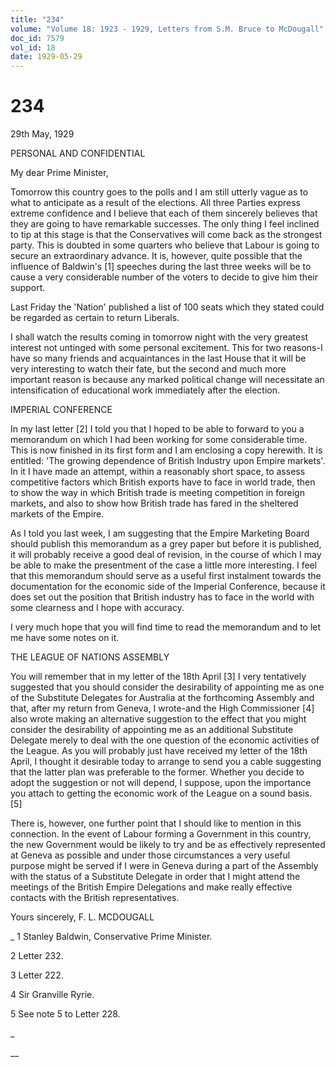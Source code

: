 ```yaml
---
title: "234"
volume: "Volume 18: 1923 - 1929, Letters from S.M. Bruce to McDougall"
doc_id: 7579
vol_id: 18
date: 1929-05-29
---
```


# 234

29th May, 1929

PERSONAL AND CONFIDENTIAL

My dear Prime Minister,

Tomorrow this country goes to the polls and I am still utterly vague as to what to anticipate as a result of the elections. All three Parties express extreme confidence and I believe that each of them sincerely believes that they are going to have remarkable successes. The only thing I feel inclined to tip at this stage is that the Conservatives will come back as the strongest party. This is doubted in some quarters who believe that Labour is going to secure an extraordinary advance. It is, however, quite possible that the influence of Baldwin's [1] speeches during the last three weeks will be to cause a very considerable number of the voters to decide to give him their support.

Last Friday the 'Nation' published a list of 100 seats which they stated could be regarded as certain to return Liberals.

I shall watch the results coming in tomorrow night with the very greatest interest not untinged with some personal excitement. This for two reasons-I have so many friends and acquaintances in the last House that it will be very interesting to watch their fate, but the second and much more important reason is because any marked political change will necessitate an intensification of educational work immediately after the election.

IMPERIAL CONFERENCE

In my last letter [2] I told you that I hoped to be able to forward to you a memorandum on which I had been working for some considerable time. This is now finished in its first form and I am enclosing a copy herewith. It is entitled: 'The growing dependence of British Industry upon Empire markets'. In it I have made an attempt, within a reasonably short space, to assess competitive factors which British exports have to face in world trade, then to show the way in which British trade is meeting competition in foreign markets, and also to show how British trade has fared in the sheltered markets of the Empire.

As I told you last week, I am suggesting that the Empire Marketing Board should publish this memorandum as a grey paper but before it is published, it will probably receive a good deal of revision, in the course of which I may be able to make the presentment of the case a little more interesting. I feel that this memorandum should serve as a useful first instalment towards the documentation for the economic side of the Imperial Conference, because it does set out the position that British industry has to face in the world with some clearness and I hope with accuracy.

I very much hope that you will find time to read the memorandum and to let me have some notes on it.

THE LEAGUE OF NATIONS ASSEMBLY

You will remember that in my letter of the 18th April [3] I very tentatively suggested that you should consider the desirability of appointing me as one of the Substitute Delegates for Australia at the forthcoming Assembly and that, after my return from Geneva, I wrote-and the High Commissioner [4] also wrote making an alternative suggestion to the effect that you might consider the desirability of appointing me as an additional Substitute Delegate merely to deal with the one question of the economic activities of the League. As you will probably just have received my letter of the 18th April, I thought it desirable today to arrange to send you a cable suggesting that the latter plan was preferable to the former. Whether you decide to adopt the suggestion or not will depend, I suppose, upon the importance you attach to getting the economic work of the League on a sound basis. [5]

There is, however, one further point that I should like to mention in this connection. In the event of Labour forming a Government in this country, the new Government would be likely to try and be as effectively represented at Geneva as possible and under those circumstances a very useful purpose might be served if I were in Geneva during a part of the Assembly with the status of a Substitute Delegate in order that I might attend the meetings of the British Empire Delegations and make really effective contacts with the British representatives.

Yours sincerely, F. L. MCDOUGALL 

_ 1 Stanley Baldwin, Conservative Prime Minister.

2 Letter 232.

3 Letter 222.

4 Sir Granville Ryrie.

5 See note 5 to Letter 228.

_

__
